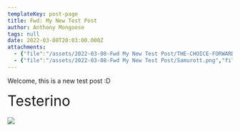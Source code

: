 ```yaml
---
templateKey: post-page
title: Fwd: My New Test Post
author: Anthony Mongoose
tags: null
date: 2022-03-08T20:03:00.000Z
attachments:
  - {"file":"/assets/2022-03-08-Fwd My New Test Post/THE-CHOICE-FORWARD.pdf","fileName":"THE-CHOICE-FORWARD"}
  - {"file":"/assets/2022-03-08-Fwd My New Test Post/Samurott.png","fileName":"Samurott"}
---
```

<html><head></head><body><div dir="ltr"><div class="gmail_quote"><div dir="ltr">Welcome, this is a new test post :D<div><br></div><div><font size="6">Testerino</font></div><div><br></div><div><picture>
                <source srcset="/assets/2022-03-08-Fwd My New Test Post/Samurott.png">
                <img src="/assets/2022-03-08-Fwd My New Test Post/Samurott.png">
            </picture><br></div></div>
</div></div>
</body></html>